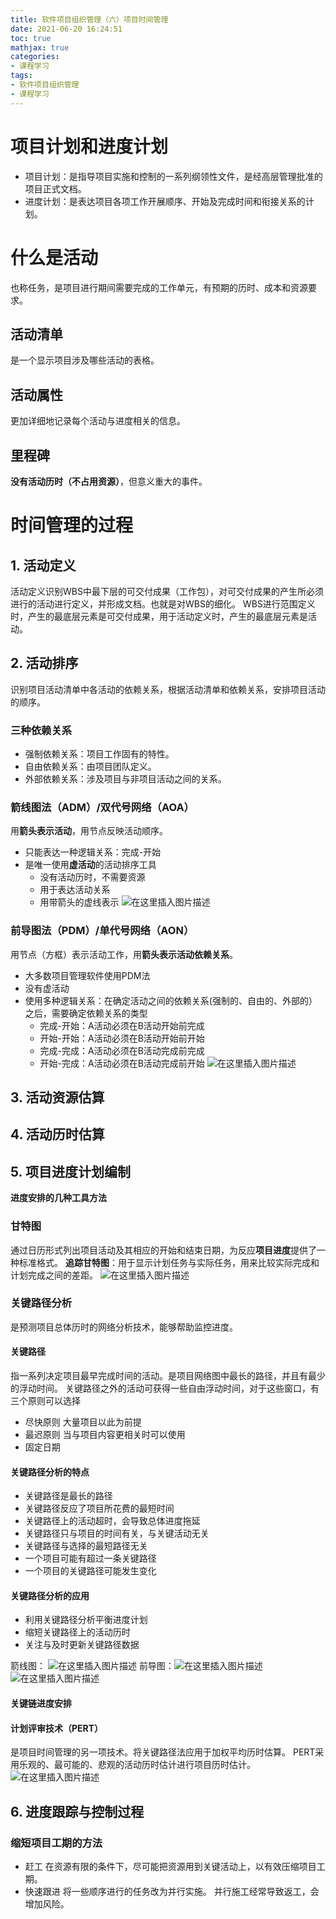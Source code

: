 ```yaml
---
title: 软件项目组织管理（六）项目时间管理
date: 2021-06-20 16:24:51
toc: true
mathjax: true
categories:
- 课程学习
tags:
- 软件项目组织管理
- 课程学习
---
```


# 项目计划和进度计划
- 项目计划：是指导项目实施和控制的一系列纲领性文件，是经高层管理批准的项目正式文档。
- 进度计划：是表达项目各项工作开展顺序、开始及完成时间和衔接关系的计划。
# 什么是活动
也称任务，是项目进行期间需要完成的工作单元，有预期的历时、成本和资源要求。
## 活动清单
是一个显示项目涉及哪些活动的表格。
## 活动属性
更加详细地记录每个活动与进度相关的信息。
##  里程碑
**没有活动历时（不占用资源）**，但意义重大的事件。

# 时间管理的过程
## 1. 活动定义
活动定义识别WBS中最下层的可交付成果（工作包），对可交付成果的产生所必须进行的活动进行定义，并形成文档。也就是对WBS的细化。
WBS进行范围定义时，产生的最底层元素是可交付成果，用于活动定义时，产生的最底层元素是活动。
## 2. 活动排序
识别项目活动清单中各活动的依赖关系，根据活动清单和依赖关系，安排项目活动的顺序。
### 三种依赖关系
- 强制依赖关系：项目工作固有的特性。
- 自由依赖关系：由项目团队定义。
- 外部依赖关系：涉及项目与非项目活动之间的关系。
### 箭线图法（ADM）/双代号网络（AOA）
用**箭头表示活动**，用节点反映活动顺序。
- 只能表达一种逻辑关系：完成-开始
- 是唯一使用**虚活动**的活动排序工具
  - 没有活动历时，不需要资源
  - 用于表达活动关系
  - 用带箭头的虚线表示
![在这里插入图片描述](https://raw.githubusercontent.com/buttering/EasyBlogs/master/asset/pictures/ba9168c0f3f5ab12bc3fc3e7be8c3d2a/f6bece3e3be94b2026e4731288ab48f3.png)
### 前导图法（PDM）/单代号网络（AON）
用节点（方框）表示活动工作，用**箭头表示活动依赖关系**。
- 大多数项目管理软件使用PDM法
- 没有虚活动
- 使用多种逻辑关系：在确定活动之间的依赖关系(强制的、自由的、外部的）之后，需要确定依赖关系的类型
  - 完成-开始：A活动必须在B活动开始前完成
  - 开始-开始：A活动必须在B活动开始前开始
  - 完成-完成：A活动必须在B活动完成前完成
  - 开始-完成：A活动必须在B活动完成前开始
![在这里插入图片描述](https://raw.githubusercontent.com/buttering/EasyBlogs/master/asset/pictures/ba9168c0f3f5ab12bc3fc3e7be8c3d2a/1612ffb6b72abd208978d58e591f562f.png)
## 3. 活动资源估算
## 4. 活动历时估算
## 5. 项目进度计划编制
**进度安排的几种工具方法**
### 甘特图
通过日历形式列出项目活动及其相应的开始和结束日期，为反应**项目进度**提供了一种标准格式。
**追踪甘特图**：用于显示计划任务与实际任务，用来比较实际完成和计划完成之间的差距。
![在这里插入图片描述](https://raw.githubusercontent.com/buttering/EasyBlogs/master/asset/pictures/ba9168c0f3f5ab12bc3fc3e7be8c3d2a/e731d357378069e6aadc6fd92ce3e449.gif)
### 关键路径分析
是预测项目总体历时的网络分析技术，能够帮助监控进度。
#### 关键路径
指一系列决定项目最早完成时间的活动。是项目网络图中最长的路径，并且有最少的浮动时间。
关键路径之外的活动可获得一些自由浮动时间，对于这些窗口，有三个原则可以选择
- 尽快原则
大量项目以此为前提
- 最迟原则
当与项目内容更相关时可以使用
- 固定日期

#### 关键路径分析的特点
- 关键路径是最长的路径
- 关键路径反应了项目所花费的最短时间
- 关键路径上的活动超时，会导致总体进度拖延
- 关键路径只与项目的时间有关，与关键活动无关
- 关键路径与选择的最短路径无关
- 一个项目可能有超过一条关键路径
- 一个项目的关键路径可能发生变化
#### 关键路径分析的应用
- 利用关键路径分析平衡进度计划
- 缩短关键路径上的活动历时
- 关注与及时更新关键路径数据

箭线图：
![在这里插入图片描述](https://raw.githubusercontent.com/buttering/EasyBlogs/master/asset/pictures/ba9168c0f3f5ab12bc3fc3e7be8c3d2a/0dd98080d1906bba909b370367f80469.png)
前导图：![在这里插入图片描述](https://raw.githubusercontent.com/buttering/EasyBlogs/master/asset/pictures/ba9168c0f3f5ab12bc3fc3e7be8c3d2a/91c1a5c86a425cf81246c3ff48f03f55.png)
![在这里插入图片描述](https://raw.githubusercontent.com/buttering/EasyBlogs/master/asset/pictures/ba9168c0f3f5ab12bc3fc3e7be8c3d2a/0a5030e1869ca817aafd48f3da0ac2ea.png)
#### 关键链进度安排
#### 计划评审技术（PERT）
是项目时间管理的另一项技术。将关键路径法应用于加权平均历时估算。
PERT采用乐观的、最可能的、悲观的活动历时估计进行项目历时估计。
![在这里插入图片描述](https://raw.githubusercontent.com/buttering/EasyBlogs/master/asset/pictures/ba9168c0f3f5ab12bc3fc3e7be8c3d2a/e4a213857492d7a70b3211e93f2fe01c.png)
## 6. 进度跟踪与控制过程
### 缩短项目工期的方法
- 赶工
在资源有限的条件下，尽可能把资源用到关键活动上，以有效压缩项目工期。
- 快速跟进
将一些顺序进行的任务改为并行实施。
并行施工经常导致返工，会增加风险。